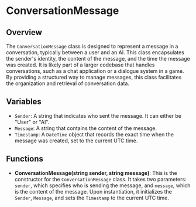 # ConversationMessage

## Overview
The `ConversationMessage` class is designed to represent a message in a conversation, typically between a user and an AI. This class encapsulates the sender's identity, the content of the message, and the time the message was created. It is likely part of a larger codebase that handles conversations, such as a chat application or a dialogue system in a game. By providing a structured way to manage messages, this class facilitates the organization and retrieval of conversation data.

## Variables
- `Sender`: A string that indicates who sent the message. It can either be "User" or "AI".
- `Message`: A string that contains the content of the message.
- `Timestamp`: A `DateTime` object that records the exact time when the message was created, set to the current UTC time.

## Functions
- **ConversationMessage(string sender, string message)**: This is the constructor for the `ConversationMessage` class. It takes two parameters: `sender`, which specifies who is sending the message, and `message`, which is the content of the message. Upon instantiation, it initializes the `Sender`, `Message`, and sets the `Timestamp` to the current UTC time.